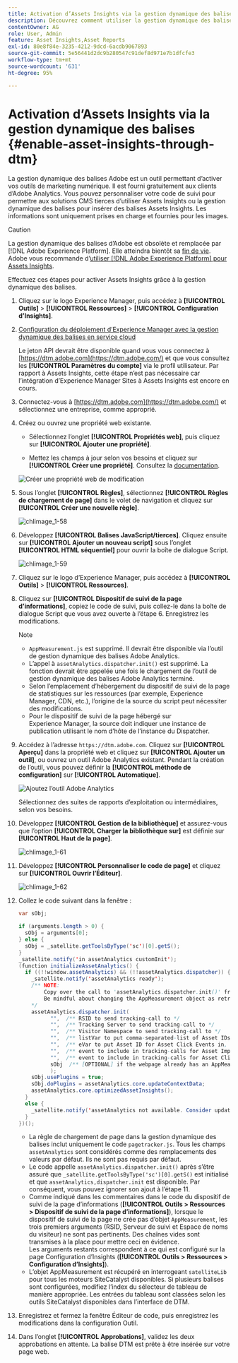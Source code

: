 ```yaml
---
title: Activation d’Assets Insights via la gestion dynamique des balises
description: Découvrez comment utiliser la gestion dynamique des balises d’Adobe pour activer Assets Insights.
contentOwner: AG
role: User, Admin
feature: Asset Insights,Asset Reports
exl-id: 80e8f84e-3235-4212-9dcd-6acdb9067893
source-git-commit: 5e56441d2dc9b280547c91def8d971e7b1dfcfe3
workflow-type: tm+mt
source-wordcount: '631'
ht-degree: 95%

---
```


# Activation d’Assets Insights via la gestion dynamique des balises {#enable-asset-insights-through-dtm}

La gestion dynamique des balises Adobe est un outil permettant d’activer vos outils de marketing numérique. Il est fourni gratuitement aux clients d’Adobe Analytics. Vous pouvez personnaliser votre code de suivi pour permettre aux solutions CMS tierces d’utiliser Assets Insights ou la gestion dynamique des balises pour insérer des balises Assets Insights. Les informations sont uniquement prises en charge et fournies pour les images.

>[!CAUTION]
>
>La gestion dynamique des balises d’Adobe est obsolète et remplacée par [!DNL Adobe Experience Platform]. Elle atteindra bientôt sa [fin de vie](https://medium.com/launch-by-adobe/dtm-plans-for-a-sunset-3c6aab003a6f). Adobe vous recommande d’[utiliser  [!DNL Adobe Experience Platform]  pour Assets Insights](https://experienceleague.adobe.com/docs/experience-manager-learn/assets/advanced/asset-insights-launch-tutorial.html?lang=fr).

Effectuez ces étapes pour activer Assets Insights grâce à la gestion dynamique des balises.

1. Cliquez sur le logo Experience Manager, puis accédez à **[!UICONTROL Outils]** > **[!UICONTROL Ressources]** > **[!UICONTROL Configuration d’Insights]**.
1. [Configuration du déploiement d’Experience Manager avec la gestion dynamique des balises en service cloud](/help/sites-administering/dtm.md)

   Le jeton API devrait être disponible quand vous vous connectez à [https://dtm.adobe.com](https://dtm.adobe.com/) et que vous consultez les **[!UICONTROL Paramètres du compte]** via le profil utilisateur. Par rapport à Assets Insights, cette étape n’est pas nécessaire car l’intégration d’Experience Manager Sites à Assets Insights est encore en cours.

1. Connectez-vous à [https://dtm.adobe.com](https://dtm.adobe.com/) et sélectionnez une entreprise, comme approprié.
1. Créez ou ouvrez une propriété web existante.

   * Sélectionnez l’onglet **[!UICONTROL Propriétés web]**, puis cliquez sur **[!UICONTROL Ajouter une propriété]**.

   * Mettez les champs à jour selon vos besoins et cliquez sur **[!UICONTROL Créer une propriété]**. Consultez la [documentation](https://experienceleague.adobe.com/docs/experience-manager-learn/getting-started-wknd-tutorial-develop/overview.html?lang=fr).

   ![Créer une propriété web de modification](assets/Create-edit-web-property.png)

1. Sous l’onglet **[!UICONTROL Règles]**, sélectionnez **[!UICONTROL Règles de chargement de page]** dans le volet de navigation et cliquez sur **[!UICONTROL Créer une nouvelle règle]**.

   ![chlimage_1-58](assets/chlimage_1-194.png)

1. Développez **[!UICONTROL Balises JavaScript/tierces]**. Cliquez ensuite sur **[!UICONTROL Ajouter un nouveau script]** sous l’onglet **[!UICONTROL HTML séquentiel]** pour ouvrir la boîte de dialogue Script.

   ![chlimage_1-59](assets/chlimage_1-195.png)

1. Cliquez sur le logo d’Experience Manager, puis accédez à **[!UICONTROL Outils]** > **[!UICONTROL Ressources]**.
1. Cliquez sur **[!UICONTROL Dispositif de suivi de la page d’informations]**, copiez le code de suivi, puis collez-le dans la boîte de dialogue Script que vous avez ouverte à l’étape 6. Enregistrez les modifications.

   >[!NOTE]
   >
   >* `AppMeasurement.js` est supprimé. Il devrait être disponible via l’outil de gestion dynamique des balises Adobe Analytics.
   >* L’appel à `assetAnalytics.dispatcher.init()` est supprimé. La fonction devrait être appelée une fois le chargement de l’outil de gestion dynamique des balises Adobe Analytics terminé.
   >* Selon l’emplacement d’hébergement du dispositif de suivi de la page de statistiques sur les ressources (par exemple, Experience Manager, CDN, etc.), l’origine de la source du script peut nécessiter des modifications.
   >* Pour le dispositif de suivi de la page hébergé sur Experience Manager, la source doit indiquer une instance de publication utilisant le nom d’hôte de l’instance du Dispatcher.

1. Accédez à l’adresse `https://dtm.adobe.com`. Cliquez sur **[!UICONTROL Aperçu]** dans la propriété web et cliquez sur **[!UICONTROL Ajouter un outil]**, ou ouvrez un outil Adobe Analytics existant. Pendant la création de l’outil, vous pouvez définir la **[!UICONTROL méthode de configuration]** sur **[!UICONTROL Automatique]**.

   ![Ajoutez l’outil Adobe Analytics](assets/Add-Adobe-Analytics-Tool.png)

   Sélectionnez des suites de rapports d’exploitation ou intermédiaires, selon vos besoins.

1. Développez **[!UICONTROL Gestion de la bibliothèque]** et assurez-vous que l’option **[!UICONTROL Charger la bibliothèque sur]** est définie sur **[!UICONTROL Haut de la page]**.

   ![chlimage_1-61](assets/chlimage_1-197.png)

1. Développez **[!UICONTROL Personnaliser le code de page]** et cliquez sur **[!UICONTROL Ouvrir l’Éditeur]**.

   ![chlimage_1-62](assets/chlimage_1-198.png)

1. Collez le code suivant dans la fenêtre :

   ```Java
   var sObj;
   
   if (arguments.length > 0) {
     sObj = arguments[0];
   } else {
     sObj = _satellite.getToolsByType('sc')[0].getS();
   }
   _satellite.notify('in assetAnalytics customInit');
   (function initializeAssetAnalytics() {
     if ((!!window.assetAnalytics) && (!!assetAnalytics.dispatcher)) {
       _satellite.notify('assetAnalytics ready');
       /** NOTE:
           Copy over the call to 'assetAnalytics.dispatcher.init()' from Assets Pagetracker
           Be mindful about changing the AppMeasurement object as retrieved above.
       */
       assetAnalytics.dispatcher.init(
             "",  /** RSID to send tracking-call to */
             "",  /** Tracking Server to send tracking-call to */
             "",  /** Visitor Namespace to send tracking-call to */
             "",  /** listVar to put comma-separated-list of Asset IDs for Asset Impression Events in tracking-call, for example, 'listVar1' */
             "",  /** eVar to put Asset ID for Asset Click Events in, for example, 'eVar3' */
             "",  /** event to include in tracking-calls for Asset Impression Events, for example, 'event8' */
             "",  /** event to include in tracking-calls for Asset Click Events, for example, 'event7' */
             sObj  /** [OPTIONAL] if the webpage already has an AppMeasurement object, include the object here. If unspecified, Pagetracker Core shall create its own AppMeasurement object */
             );
       sObj.usePlugins = true;
       sObj.doPlugins = assetAnalytics.core.updateContextData;
       assetAnalytics.core.optimizedAssetInsights();
     }
     else {
       _satellite.notify('assetAnalytics not available. Consider updating the Custom Page Code', 4);
     }
   })();
   ```

   * La règle de chargement de page dans la gestion dynamique des balises inclut uniquement le code `pagetracker.js`. Tous les champs `assetAnalytics` sont considérés comme des remplacements des valeurs par défaut. Ils ne sont pas requis par défaut.
   * Le code appelle `assetAnalytics.dispatcher.init()` après s’être assuré que `_satellite.getToolsByType('sc')[0].getS()` est initialisé et que `assetAnalytics,dispatcher.init` est disponible. Par conséquent, vous pouvez ignorer son ajout à l’étape 11.
   * Comme indiqué dans les commentaires dans le code du dispositif de suivi de la page d’informations (**[!UICONTROL Outils > Ressources > Dispositif de suivi de la page d’informations]**), lorsque le dispositif de suivi de la page ne crée pas d’objet `AppMeasurement`, les trois premiers arguments (RSID, Serveur de suivi et Espace de noms du visiteur) ne sont pas pertinents. Des chaînes vides sont transmises à la place pour mettre ceci en évidence.\
     Les arguments restants correspondent à ce qui est configuré sur la page Configuration d’Insights (**[!UICONTROL Outils > Ressources > Configuration d’Insights]**).
   * L’objet AppMeasurement est récupéré en interrogeant `satelliteLib` pour tous les moteurs SiteCatalyst disponibles. Si plusieurs balises sont configurées, modifiez l’index du sélecteur de tableau de manière appropriée. Les entrées du tableau sont classées selon les outils SiteCatalyst disponibles dans l’interface de DTM.

1. Enregistrez et fermez la fenêtre Éditeur de code, puis enregistrez les modifications dans la configuration Outil.
1. Dans l’onglet **[!UICONTROL Approbations]**, validez les deux approbations en attente. La balise DTM est prête à être insérée sur votre page web.
